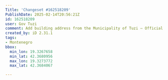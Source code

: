 ```yaml
---
Title: 'Changeset #162518209'
PublishDate: 2025-02-14T20:56:21Z
id: 162518209
user: Gov Tuzi
comment: Add building address from the Municipality of Tuzi – Official Address Dataset
created_by: iD 2.31.1
tags:
- Montenegro
bbox:
  min_lon: 19.3267658
  min_lat: 42.3680956
  max_lon: 19.3273772
  max_lat: 42.3684067

---
```

